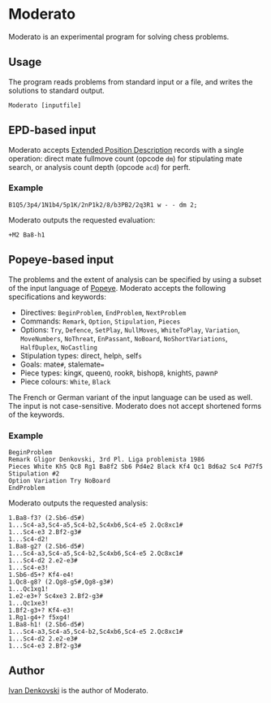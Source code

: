 # Moderato

Moderato is an experimental program for solving chess problems.

## Usage

The program reads problems from standard input or a file, and writes the solutions to standard
output.

```
Moderato [inputfile]
```

## EPD-based input

Moderato
accepts [Extended Position Description](https://www.chessprogramming.org/Extended_Position_Description)
records with a single operation: direct mate fullmove count (opcode `dm`) for stipulating mate
search, or analysis count depth (opcode `acd`) for perft.

### Example

```
B1Q5/3p4/1N1b4/5p1K/2nP1k2/8/b3PB2/2q3R1 w - - dm 2;
```

Moderato outputs the requested evaluation:

```
+M2 Ba8-h1
```

## Popeye-based input

The problems and the extent of analysis can be specified by using a subset of the input language
of [Popeye](https://github.com/thomas-maeder/popeye). Moderato accepts the following specifications
and keywords:

- Directives: `BeginProblem`, `EndProblem`, `NextProblem`
- Commands: `Remark`, `Option`, `Stipulation`, `Pieces`
- Options: `Try`, `Defence`, `SetPlay`, `NullMoves`, `WhiteToPlay`, `Variation`, `MoveNumbers`,
  `NoThreat`, `EnPassant`, `NoBoard`, `NoShortVariations`, `HalfDuplex`, `NoCastling`
- Stipulation types: direct, help`h`, self`s`
- Goals: mate`#`, stalemate`=`
- Piece types: king`K`, queen`Q`, rook`R`, bishop`B`, knight`S`, pawn`P`
- Piece colours: `White`, `Black`

The French or German variant of the input language can be used as well. The input is not
case-sensitive. Moderato does not accept shortened forms of the keywords.

### Example

```
BeginProblem
Remark Gligor Denkovski, 3rd Pl. Liga problemista 1986
Pieces White Kh5 Qc8 Rg1 Ba8f2 Sb6 Pd4e2 Black Kf4 Qc1 Bd6a2 Sc4 Pd7f5
Stipulation #2
Option Variation Try NoBoard
EndProblem
```

Moderato outputs the requested analysis:

```
1.Ba8-f3? (2.Sb6-d5#)
1...Sc4-a3,Sc4-a5,Sc4-b2,Sc4xb6,Sc4-e5 2.Qc8xc1#
1...Sc4-e3 2.Bf2-g3#
1...Sc4-d2!
1.Ba8-g2? (2.Sb6-d5#)
1...Sc4-a3,Sc4-a5,Sc4-b2,Sc4xb6,Sc4-e5 2.Qc8xc1#
1...Sc4-d2 2.e2-e3#
1...Sc4-e3!
1.Sb6-d5+? Kf4-e4!
1.Qc8-g8? (2.Qg8-g5#,Qg8-g3#)
1...Qc1xg1!
1.e2-e3+? Sc4xe3 2.Bf2-g3#
1...Qc1xe3!
1.Bf2-g3+? Kf4-e3!
1.Rg1-g4+? f5xg4!
1.Ba8-h1! (2.Sb6-d5#)
1...Sc4-a3,Sc4-a5,Sc4-b2,Sc4xb6,Sc4-e5 2.Qc8xc1#
1...Sc4-d2 2.e2-e3#
1...Sc4-e3 2.Bf2-g3#
```

## Author

[Ivan Denkovski](mailto:denkovski@hotmail.com) is the author of Moderato.
